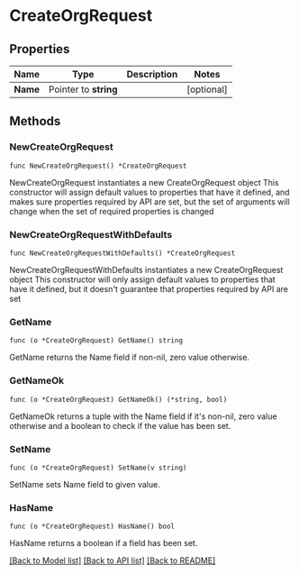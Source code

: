 # CreateOrgRequest

## Properties

Name | Type | Description | Notes
------------ | ------------- | ------------- | -------------
**Name** | Pointer to **string** |  | [optional] 

## Methods

### NewCreateOrgRequest

`func NewCreateOrgRequest() *CreateOrgRequest`

NewCreateOrgRequest instantiates a new CreateOrgRequest object
This constructor will assign default values to properties that have it defined,
and makes sure properties required by API are set, but the set of arguments
will change when the set of required properties is changed

### NewCreateOrgRequestWithDefaults

`func NewCreateOrgRequestWithDefaults() *CreateOrgRequest`

NewCreateOrgRequestWithDefaults instantiates a new CreateOrgRequest object
This constructor will only assign default values to properties that have it defined,
but it doesn't guarantee that properties required by API are set

### GetName

`func (o *CreateOrgRequest) GetName() string`

GetName returns the Name field if non-nil, zero value otherwise.

### GetNameOk

`func (o *CreateOrgRequest) GetNameOk() (*string, bool)`

GetNameOk returns a tuple with the Name field if it's non-nil, zero value otherwise
and a boolean to check if the value has been set.

### SetName

`func (o *CreateOrgRequest) SetName(v string)`

SetName sets Name field to given value.

### HasName

`func (o *CreateOrgRequest) HasName() bool`

HasName returns a boolean if a field has been set.


[[Back to Model list]](../README.md#documentation-for-models) [[Back to API list]](../README.md#documentation-for-api-endpoints) [[Back to README]](../README.md)


